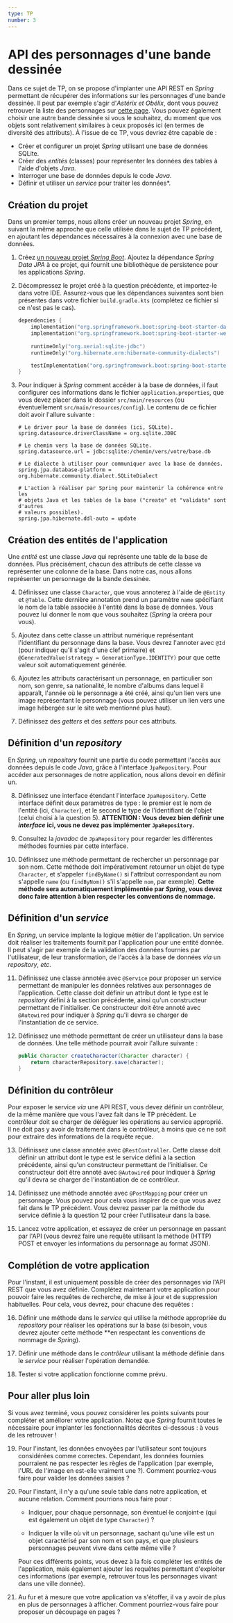 ```yaml
---
type: TP
number: 3
---
```


# API des personnages d'une bande dessinée

Dans ce sujet de TP, on se propose d'implanter une API REST en *Spring*
permettant de récupérer des informations sur les personnages d'une bande
dessinée.
Il peut par exemple s'agir d'*Astérix et Obélix*, dont vous pouvez retrouver la
liste des personnages sur [cette page](https://asterix.com/les-personnages/).
Vous pouvez également choisir une autre bande dessinée si vous le souhaitez, du
moment que vos objets sont relativement similaires à ceux proposés ici (en
termes de diversité des attributs).
À l'issue de ce TP, vous devriez être capable de :

- Créer et configurer un projet *Spring* utilisant une base de données SQLite.
- Créer des *entités* (classes) pour représenter les données des tables à l'aide
  d'objets *Java*.
- Interroger une base de données depuis le code *Java*.
- Définir et utiliser un *service* pour traiter les données*.

## Création du projet

Dans un premier temps, nous allons créer un nouveau projet *Spring*, en suivant
la même approche que celle utilisée dans le sujet de TP précédent, en ajoutant
les dépendances nécessaires à la connexion avec une base de données.

1. Créez [un nouveau projet *Spring Boot*](https://start.spring.io).
   Ajoutez la dépendance *Spring Data JPA* à ce projet, qui fournit une
   bibliothèque de persistence pour les applications *Spring*.

2. Décompressez le projet créé à la question précédente, et importez-le dans
   votre IDE.
   Assurez-vous que les dépendances suivantes sont bien présentes dans votre
   fichier `build.gradle.kts` (complétez ce fichier si ce n'est pas le cas).

   ```kotlin
   dependencies {
       implementation("org.springframework.boot:spring-boot-starter-data-jpa")
       implementation("org.springframework.boot:spring-boot-starter-web")
       
       runtimeOnly("org.xerial:sqlite-jdbc")
       runtimeOnly("org.hibernate.orm:hibernate-community-dialects")

       testImplementation("org.springframework.boot:spring-boot-starter-test")
   }
   ```

3. Pour indiquer à *Spring* comment accéder à la base de données, il faut
   configurer ces informations dans le fichier `application.properties`, que
   vous devez placer dans le dossier `src/main/resources` (ou éventuellement
   `src/main/resources/config`).
   Le contenu de ce fichier doit avoir l'allure suivante :

   ```properties
   # Le driver pour la base de données (ici, SQLite).
   spring.datasource.driverClassName = org.sqlite.JDBC

   # Le chemin vers la base de données SQLite.
   spring.datasource.url = jdbc:sqlite:/chemin/vers/votre/base.db

   # Le dialecte à utiliser pour communiquer avec la base de données.
   spring.jpa.database-platform = org.hibernate.community.dialect.SQLiteDialect

   # L'action à réaliser par Spring pour maintenir la cohérence entre les
   # objets Java et les tables de la base ("create" et "validate" sont d'autres 
   # valeurs possibles).
   spring.jpa.hibernate.ddl-auto = update
   ```

## Création des entités de l'application

Une *entité* est une classe *Java* qui représente une table de la base de
données.
Plus précisément, chacun des attributs de cette classe va représenter une
colonne de la base.
Dans notre cas, nous allons représenter un personnage de la bande dessinée.

4. Définissez une classe `Character`, que vous annoterez à l'aide de
   `@Entity` et `@Table`.
   Cette dernière annotation prend un paramètre `name` spécifiant le nom de
   la table associée à l'entité dans la base de données.
   Vous pouvez lui donner le nom que vous souhaitez (*Spring* la créera pour
   vous).

5. Ajoutez dans cette classe un attribut numérique représentant l'identifiant
   du personnage dans la base.
   Vous devrez l'annoter avec `@Id` (pour indiquer qu'il s'agit d'une clef
   primaire) et `@GeneratedValue(strategy = GenerationType.IDENTITY)` pour
   que cette valeur soit automatiquement générée.

6. Ajoutez les attributs caractérisant un personnage, en particulier son nom,
   son genre, sa nationalité, le nombre d'albums dans lequel il apparaît,
   l'année où le personnage a été créé, ainsi qu'un lien vers une image
   représentant le personnage (vous pouvez utiliser un lien vers une image
   hébergée sur le site web mentionné plus haut).

7. Définissez des *getters* et des *setters* pour ces attributs.

## Définition d'un *repository*

En *Spring*, un *repository* fournit une partie du code permettant l'accès aux
données depuis le code *Java*, grâce à l'interface `JpaRepository`.
Pour accéder aux personnages de notre application, nous allons devoir en
définir un.

8. Définissez une interface étendant l'interface `JpaRepository`.
   Cette interface définit deux paramètres de type : le premier est le nom
   de l'entité (ici, `Character`), et le second le type de l'identifiant de
   l'objet (celui choisi à la question 5).
   **ATTENTION : Vous devez bien définir une *interface* ici, vous ne devez pas
   implémenter `JpaRepository`.**

9. Consultez la *javadoc* de `JpaRepository` pour regarder les différentes
   méthodes fournies par cette interface.

10. Définissez une méthode permettant de rechercher un personnage par son nom.
    Cette méthode doit impérativement retourner un objet de type `Character`,
    et s'appeler `findByName()` si l'attribut correspondant au nom s'appelle
    `name` (ou `findByNom()` s'il s'appelle `nom`, par exemple).
    **Cette méthode sera automatiquement implémentée par *Spring*, vous devez
    donc faire attention à bien respecter les conventions de nommage.**

## Définition d'un *service*

En *Spring*, un service implante la logique métier de l'application.
Un service doit réaliser les traitements fournit par l'application pour une
entité donnée.
Il peut s'agir par exemple de la validation des données fournies par
l'utilisateur, de leur transformation, de l'accès à la base de données *via* un
*repository*, *etc*.

11. Définissez une classe annotée avec `@Service` pour proposer un service
    permettant de manipuler les données relatives aux personnages de
    l'application.
    Cette classe doit définir un attribut dont le type est le *repository*
    défini à la section précédente, ainsi qu'un constructeur permettant de
    l'initialiser.
    Ce constructeur doit être annoté avec `@Autowired` pour indiquer à *Spring*
    qu'il devra se charger de l'instantiation de ce service.

12. Définissez une méthode permettant de créer un utilisateur dans la base de
    données.
    Une telle méthode pourrait avoir l'allure suivante :

    ```java
    public Character createCharacter(Character character) {
        return characterRepository.save(character);
    }
    ```

## Définition du contrôleur

Pour exposer le service *via* une API REST, vous devez définir un contrôleur,
de la même manière que vous l'avez fait dans le TP précédent.
Le contrôleur doit se charger de déléguer les opérations au service approprié.
Il ne doit pas y avoir de traitement dans le contrôleur, à moins que ce ne soit
pour extraire des informations de la requête reçue.

13. Définissez une classe annotée avec `@RestController`.
    Cette classe doit définir un attribut dont le type est le service défini à
    la section précédente, ainsi qu'un constructeur permettant de l'initialiser.
    Ce constructeur doit être annoté avec `@Autowired` pour indiquer à *Spring*
    qu'il devra se charger de l'instantiation de ce contrôleur.

14. Définissez une méthode annotée avec `@PostMapping` pour créer un personnage.
    Vous pouvez pour cela vous inspirer de ce que vous avez fait dans le TP
    précédent.
    Vous devrez passer par la méthode du service définie à la question 12 pour
    créer l'utilisateur dans la base.

15. Lancez votre application, et essayez de créer un personnage en passant par
    l'API (vous devrez faire une requête utilisant la méthode (HTTP) POST et
    envoyer les informations du personnage au format JSON).

## Complétion de votre application

Pour l'instant, il est uniquement possible de créer des personnages *via*
l'API REST que vous avez définie.
Complétez maintenant votre application pour pouvoir faire les requêtes de
recherche, de mise à jour et de suppression habituelles.
Pour cela, vous devrez, pour chacune des requêtes :

16. Définir une méthode dans le *service* qui utilise la méthode appropriée du
   *repository* pour réaliser les opérations sur la base (si besoin, vous devrez
   ajouter cette méthode **en respectant les conventions de nommage de *Spring*).

17. Définir une méthode dans le *contrôleur* utilisant la méthode définie dans
    le *service* pour réaliser l'opération demandée.

18. Tester si votre application fonctionne comme prévu.

## Pour aller plus loin

Si vous avez terminé, vous pouvez considérer les points suivants pour compléter
et améliorer votre application.
Notez que *Spring* fournit toutes le nécessaire pour implanter les
fonctionnalités décrites ci-dessous : à vous de les retrouver !

19. Pour l'instant, les données envoyées par l'utilisateur sont toujours
    considérées comme correctes.
    Cependant, les données fournies pourraient ne pas respecter les règles de
    l'application (par exemple, l'URL de l'image en est-elle vraiment une ?).
    Comment pourriez-vous faire pour valider les données saisies ?

20. Pour l'instant, il n'y a qu'une seule table dans notre application, et
    aucune relation.
    Comment pourrions nous faire pour :

    - Indiquer, pour chaque personnage, son éventuel·le conjoint·e (qui est
      également un objet de type `Character`) ?

    - Indiquer la ville où vit un personnage, sachant qu'une ville est un objet
      caractérisé par son nom et son pays, et que plusieurs personnages peuvent
      vivre dans cette même ville ?

    Pour ces différents points, vous devez à la fois compléter les entités de
    l'application, mais également ajouter les requêtes permettant d'exploiter
    ces informations (par exemple, retrouver tous les personnages vivant dans 
    une ville donnée).

20. Au fur et à mesure que votre application va s'étoffer, il va y avoir de plus
    en plus de personnages à afficher.
    Comment pourriez-vous faire pour proposer un découpage en pages ?
